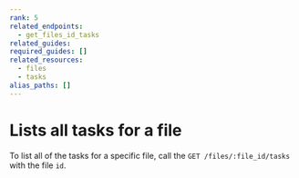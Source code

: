 ```yaml
---
rank: 5
related_endpoints:
  - get_files_id_tasks
related_guides:
required_guides: []
related_resources:
  - files
  - tasks
alias_paths: []
---
```


# Lists all tasks for a file

To list all of the tasks for a specific file, call the `GET
/files/:file_id/tasks` with the file `id`.

<Samples id='get_files_id_tasks' />
